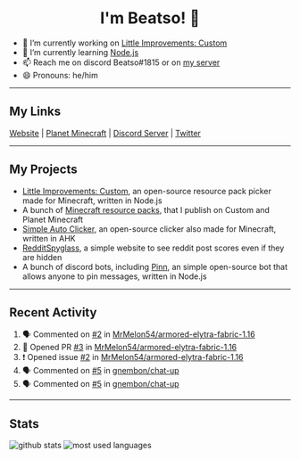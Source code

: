 <h1 align="center">I'm Beatso! 👋</h1>

- 🔭 I’m currently working on [Little Improvements: Custom](https://github.com/LittleImprovementsCustom/LittleImprovementsCustom)
- 🌱 I’m currently learning [Node.js](https://nodejs.org/)
- 📫 Reach me on discord Beatso#1815 or on [my server](https://discord.gg/bNcZjFe)
- 😄 Pronouns: he/him

---

## My Links
[Website](https://www.beatso.tk/) | 
[Planet Minecraft](https://www.planetminecraft.com/member/beatso/) |
[Discord Server](https://discord.gg/bNcZjFe) |
[Twitter](https://twitter.com/beatso_)

---

## My Projects
- [Little Improvements: Custom](https://github.com/LittleImprovementsCustom/LittleImprovementsCustom), an open-source resource pack picker made for Minecraft, written in Node.js
- A bunch of [Minecraft resource packs](https://www.planetminecraft.com/member/beatso/submissions/texture-packs/?morder=order_popularity), that I publish on Custom and Planet Minecraft
- [Simple Auto Clicker](https://github.com/Beatso/SimpleAutoClicker), an open-source clicker also made for Minecraft, written in AHK
- [RedditSpyglass](https://github.com/Beatso/RedditSpyglass), a simple website to see reddit post scores even if they are hidden
- A bunch of discord bots, including [Pinn](https://github.com/Beatso/Pinn), an simple open-source bot that allows anyone to pin messages, written in Node.js

---

## Recent Activity
<!--START_SECTION:activity-->
1. 🗣 Commented on [#2](https://github.com/MrMelon54/armored-elytra-fabric-1.16/issues/2) in [MrMelon54/armored-elytra-fabric-1.16](https://github.com/MrMelon54/armored-elytra-fabric-1.16)
2. 💪 Opened PR [#3](https://github.com/MrMelon54/armored-elytra-fabric-1.16/pull/3) in [MrMelon54/armored-elytra-fabric-1.16](https://github.com/MrMelon54/armored-elytra-fabric-1.16)
3. ❗️ Opened issue [#2](https://github.com/MrMelon54/armored-elytra-fabric-1.16/issues/2) in [MrMelon54/armored-elytra-fabric-1.16](https://github.com/MrMelon54/armored-elytra-fabric-1.16)
4. 🗣 Commented on [#5](https://github.com/gnembon/chat-up/issues/5) in [gnembon/chat-up](https://github.com/gnembon/chat-up)
5. 🗣 Commented on [#5](https://github.com/gnembon/chat-up/issues/5) in [gnembon/chat-up](https://github.com/gnembon/chat-up)
<!--END_SECTION:activity-->

---

## Stats
![github stats](https://github-readme-stats.vercel.app/api?username=Beatso&count_private=true&show_icons=true&hide_rank=true&title_color=f0f6fc&icon_color=8b949e&text_color=c9d1d9&bg_color=0d1117&hide_border=true "GitHub Stats")
![most used languages](https://github-readme-stats.vercel.app/api/top-langs/?username=Beatso&langs_count=3&title_color=f0f6fc&icon_color=8b949e&text_color=c9d1d9&bg_color=0d1117&hide_border=true "Most Used Languages")
